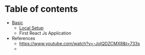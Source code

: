 # Table of contents
- [Basic](/chapter-001/chapter-001.md)
  - [Local Setup](#local-setup)
  - First React Js Application
- References
  - https://www.youtube.com/watch?v=-JolQDZCMX8&t=733s
  - 



